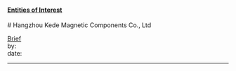 #### [Entities of Interest](/list.html)
<link rel="stylesheet" type="text/css" href="../../assets/style.css">
# Hangzhou Kede Magnetic Components Co., Ltd

[comment]: <> (Add/Remove information below as you want)
[comment]: <> (Markdown cheatsheet: https://github.com/adam-p/markdown-here/wiki/Markdown-Cheatsheet)
[Brief](Brief.md)  
by:  
date:  

---
[comment]: <> (Add your content here)